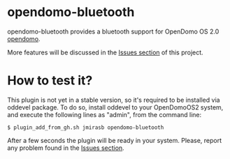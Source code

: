 opendomo-bluetooth
===============

opendomo-bluetooth provides a bluetooth support for OpenDomo OS 2.0 [opendomo](http://es.opendomo.org).

More features will be discussed in the [Issues section](https://github.com/jmirasb/opendomo-bluetooth/issues) of this project.

How to test it?
===============

This plugin is not yet in a stable version, so it's required to be installed via oddevel package. To do so, install oddevel to your OpenDomoOS2 system, and execute the following lines as "admin", from the command line:

    $ plugin_add_from_gh.sh jmirasb opendomo-bluetooth 
    
After a few seconds the plugin will be ready in your system. Please, report any problem found in the [Issues section](https://github.com/jmirasb/opendomo-bluetooth/issues).
